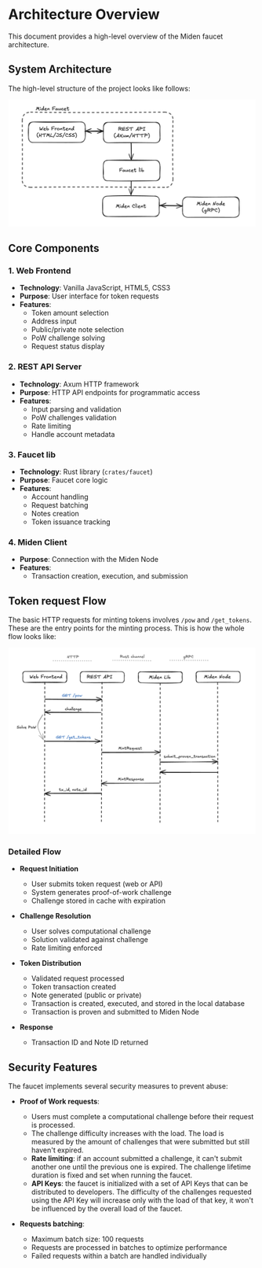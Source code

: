 # Architecture Overview

This document provides a high-level overview of the Miden faucet architecture.

## System Architecture

The high-level structure of the project looks like follows:

<p style="text-align: center;">
    <img src="../img/architecture.png"/>
</p>


## Core Components

### 1. Web Frontend
- **Technology**: Vanilla JavaScript, HTML5, CSS3
- **Purpose**: User interface for token requests
- **Features**: 
  - Token amount selection
  - Address input
  - Public/private note selection
  - PoW challenge solving
  - Request status display

### 2. REST API Server
- **Technology**: Axum HTTP framework
- **Purpose**: HTTP API endpoints for programmatic access
- **Features**:
   - Input parsing and validation
   - PoW challenges validation
   - Rate limiting
   - Handle account metadata

### 3. Faucet lib
- **Technology**: Rust library (`crates/faucet`)
- **Purpose**: Faucet core logic
- **Features**:
  - Account handling
  - Request batching
  - Notes creation
  - Token issuance tracking

### 4. Miden Client
- **Purpose**: Connection with the Miden Node
- **Features**:
  - Transaction creation, execution, and submission

## Token request Flow

The basic HTTP requests for minting tokens involves `/pow` and `/get_tokens`. These are the entry points for the minting process. This is how the whole flow looks like:

<p style="text-align: center;">
    <img src="../img/flow.png"/>
</p>

### Detailed Flow

- **Request Initiation**
   - User submits token request (web or API)
   - System generates proof-of-work challenge
   - Challenge stored in cache with expiration

- **Challenge Resolution**
   - User solves computational challenge
   - Solution validated against challenge
   - Rate limiting enforced

- **Token Distribution**
   - Validated request processed
   - Token transaction created
   - Note generated (public or private)
   - Transaction is created, executed, and stored in the local database
   - Transaction is proven and submitted to Miden Node

- **Response**
   - Transaction ID and Note ID returned

## Security Features

The faucet implements several security measures to prevent abuse:

- **Proof of Work requests**:
  - Users must complete a computational challenge before their request is processed.
  - The challenge difficulty increases with the load. The load is measured by the amount of challenges that were submitted but still haven't expired.
  - **Rate limiting**: if an account submitted a challenge, it can't submit another one until the previous one is expired. The challenge lifetime duration is fixed and set when running the faucet.
  - **API Keys**: the faucet is initialized with a set of API Keys that can be distributed to developers. The difficulty of the challenges requested using the API Key will increase only with the load of that key, it won't be influenced by the overall load of the faucet.

- **Requests batching**:
  - Maximum batch size: 100 requests
  - Requests are processed in batches to optimize performance
  - Failed requests within a batch are handled individually

